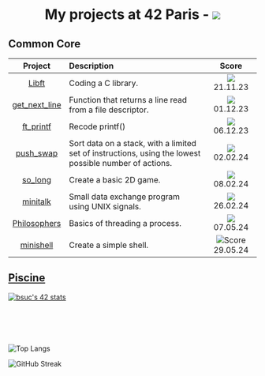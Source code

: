 
<h1 align="center">
My projects at 42 Paris - <a href="https://profile.intra.42.fr/users/bsuc" target="_blank" title="Intra"><img src="https://img.shields.io/badge/Paris-0?style=flat&logo=42&logoColor=0&labelColor=4c4f69&color=7287fd"></a>
</h1>


## Common Core

| Project | Description | Score |
|:-------:|:------------|:-----:|
| [Libft](https://github.com/Baarrbb/42-libft) | Coding a C library. | <img src="https://badge.nimon.fr/api/v2/clxvo3eb3048601pgqc1udwjw/project/3392618"> 21.11.23 |
| [get_next_line](https://github.com/Baarrbb/42-get_next_line) | Function that returns a line read from a file descriptor. | <img src="https://badge.nimon.fr/api/v2/clxvo3eb3048601pgqc1udwjw/project/3427948"> 01.12.23 |
| [ft_printf](https://github.com/Baarrbb/42-ft_printf) | Recode printf() | <img src="https://badge.nimon.fr/api/v2/clxvo3eb3048601pgqc1udwjw/project/3427770"> 06.12.23 |
| [push_swap](https://github.com/Baarrbb/42-push_swap) | Sort data on a stack, with a limited set of instructions, using the lowest possible number of actions. | <img src="https://badge.nimon.fr/api/v2/clxvo3eb3048601pgqc1udwjw/project/3491082"> 02.02.24 |
| [so_long](https://github.com/Baarrbb/42-so_long) | Create a basic 2D game. | <img src="https://badge.nimon.fr/api/v2/clxvo3eb3048601pgqc1udwjw/project/3520480"> 08.02.24 |
| [minitalk](https://github.com/Baarrbb/42-minitalk) | Small data exchange program using UNIX signals. | <img src="https://badge.nimon.fr/api/v2/clxvo3eb3048601pgqc1udwjw/project/3531362"> 26.02.24 |
| [Philosophers](https://github.com/Baarrbb/42-Philosophers) | Basics of threading a process. | <img src="https://badge.nimon.fr/api/v2/clxvo3eb3048601pgqc1udwjw/project/3581891"> 07.05.24 |
| [minishell](https://github.com/Baarrbb/42-minishell) | Create a simple shell. | ![Score](https://badge.nimon.fr/api/v2/clxvo3eb3048601pgqc1udwjw/project/3660948) 29.05.24 |


## [Piscine](https://github.com/Baarrbb/42-piscine)

[![bsuc's 42 stats](https://badge.nimon.fr/api/v2/clxvo3eb3048601pgqc1udwjw/stats?cursusId=9&coalitionId=piscine)](https://github.com/Baarrbb/42-piscine)



<br>
<br>

#

![Top Langs](https://github-readme-stats.vercel.app/api/top-langs/?username=Baarrbb&theme=tokyonight&layout=compact&hide_border=true)

![GitHub Streak](https://github-readme-streak-stats.herokuapp.com?user=Baarrbb&theme=tokyonight&hide_border=true&date_format=j%20M%5B%20Y%5D)

